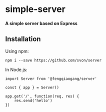 # simple-server

#### A simple server based on Express

## Installation

Using npm:

	npm i --save https://github.com/svon/server


In Node.js:

	import Server from '@fengqiaogang/server'

	const { app } = Server()

	app.get('/', function(req, res) {
		res.send('hello')
	})

